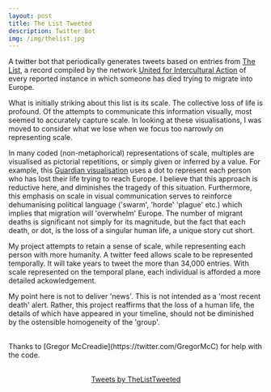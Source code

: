 ```yaml
---
layout: post
title: The List Tweeted
description: Twitter Bot
img: /img/thelist.jpg
---
```

A twitter bot that periodically generates tweets based on entries from [The List](https://uploads.guim.co.uk/2018/06/19/TheList.pdf), a record compiled by the network [United for Intercultural Action](https://www.unitedagainstracism.org) of every reported instance in which someone has died trying to migrate into Europe.

What is initially striking about this list is its scale. The collective loss of life is profound. Of the attempts to communicate this information visually, most seemed to accurately capture scale. In looking at these visualisations, I was moved to consider what we lose when we focus too narrowly on representing scale.

In many coded (non-metaphorical) representations of scale, multiples are visualised as pictorial repetitions, or simply given or inferred by a value. For example, this [Guardian visualisation](https://www.theguardian.com/world/2018/jun/20/the-list-europe-migrant-bodycount) uses a dot to represent each person who has lost their life trying to reach Europe. I believe that this approach is reductive here, and diminishes the tragedy of this situation. Furthermore, this emphasis on scale in visual communication serves to reinforce dehumanising political language ('swarm', 'horde' 'plague' etc.) which implies that migration will 'overwhelm' Europe. The number of migrant deaths is significant not simply for its magnitude, but the fact that each death, or dot, is the loss of a singular human life, a unique story cut short. 

My project attempts to retain a sense of scale, while representing each person with more humanity. A twitter feed allows scale to be represented temporally. It will take years to tweet the more than 34,000 entries. With scale represented on the temporal plane, each individual is afforded a more detailed ackowledgement.

My point here is not to deliver 'news'. This is not intended as a 'most recent death' alert. Rather, this project reaffirms that the loss of a human life, the details of which have appeared in your timeline, should not be diminished by the ostensible homogeneity of the 'group'.

<br>
Thanks to [Gregor McCreadie](https://twitter.com/GregorMcC) for help with the code.
<br>
<br>
<p align="center"><a class="twitter-timeline" data-width="500" data-height="1000" data-theme="light" href="https://twitter.com/TheListTweeted?ref_src=twsrc%5Etfw">Tweets by TheListTweeted</a> <script async src="https://platform.twitter.com/widgets.js" charset="utf-8"></script>
